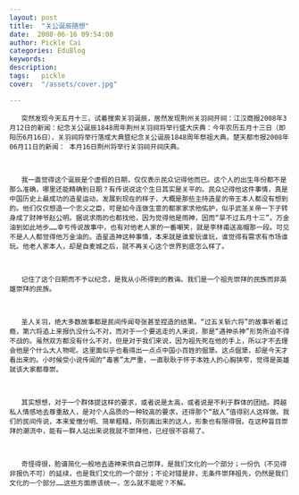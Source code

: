 ```yaml
---
layout: post  
title:  "关公诞辰随想"
date:  2008-06-16 09:54:00
author: Pickle Cai  
categories: EduBlog  
keywords: 
description:   
tags:	pickle   
cover:  "/assets/cover.jpg"  

---
```


       突然发现今天五月十三，试着搜索关羽诞辰，居然发现荆州关羽祠开祠：江汉商报2008年3月12日的新闻：纪念关公诞辰1848周年荆州关羽祠将举行盛大庆典：今年农历五月十三日（即阳历6月16日），关羽祠将举行落成大典暨纪念关公诞辰1848周年祭祖大典。楚天都市报2008年06月11日的新闻： 本月16日荆州将举行关羽祠开祠庆典。



       我一直觉得这个诞辰是个虚假的日期，仅仅表示民众记得他而已。这个人的出生年份都不是那么准确，哪里还能精确到日期？有传说说这个生日其实是关平的。民众记得他这件事情，真是中国历史上最成功的造星运动，发展到现在的样子，大概是那些主持造星的帝王本人都没有想到的。他们仅仅想造一个忠义之臣，可是如今连做生意的都家家求他佑护，似乎武圣关帝一下子转身成了财神爷赵公明。据说求雨的也都找他，因为觉得他是雨神，因而“旱不过五月十三”。万金油到如此地步……幸亏传说故事中，也有对他老人家的一番嘲笑，就是李林甫送高帽那一段。可见不是人人都觉得他万金油的。造星造神这种事情，本来就是谁爱玩谁玩，谁觉得有需求有市场谁玩。他老人家本人，却是自麦城之后，就不再关心这个世界到底怎么样了。



       记住了这个日期而不予以纪念，是我从小所得到的教诲。我们是一个祖先崇拜的民族而非英雄崇拜的民族。



       圣人关羽，绝大多数故事都是民间传闻夸张甚至捏造的结果。“过五关斩六将”的故事听着过瘾，第六将追上来报仇没什么不对，而对于一个要逃走的人来说，那是“遇神杀神”形势所迫不得不战的。虽然双方都没有什么不对，但是对于我们来说，因为祖先死在他的手上，所以才不去理会他是个什么大人物呢。这里面似乎也看得出一点点中国小百姓的倔犟。这点倔犟，却是今天才看出来的。小时候受小说传闻的“毒害”太严重，一直耿耿于怀于本姓人的心胸狭窄，觉得是英雄就该大家都尊崇。



       其实想想，对于一个群体提这样的要求，或者说是太高，或者说是不利于群体的团结。跨越私人情感地去尊重敌人，是对个人品质的一种较高的要求，还得那个“敌人”值得别人这样做。我们的民间传说，本来爱憎分明、简单粗糙，所刻画出来的这人，形象也有限得很。在这种盲目崇拜的潮流中，能有一群人站出来说我就不崇拜他，已经很不容易了。



       奇怪得很，脸谱简化一般地去造神来供自己崇拜，是我们文化的一个部分；一份仇（不见得非报仇不可）的延续，也是我们文化的一个部分；不论对错是非，无条件崇拜祖先，仍然是我们文化的一个部分……这些方面原该统一，怎么就不能呢？不解。



		    
